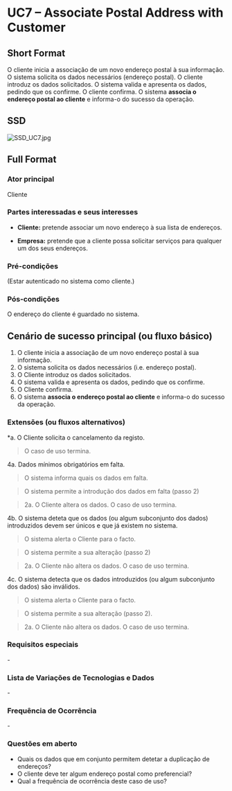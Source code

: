 ﻿UC7 – Associate Postal Address with Customer
==============================

## Short Format

O cliente inicia a associação de um novo endereço postal à sua informação. O sistema solicita os dados necessários (endereço postal). O cliente introduz os dados solicitados. O
sistema valida e apresenta os dados, pedindo que os confirme. O cliente
confirma. O sistema **associa o endereço postal ao cliente** e informa-o do sucesso da
operação.

## SSD


![SSD_UC7.jpg](SSD_UC7.jpg)

## Full Format

### Ator principal

Cliente

### Partes interessadas e seus interesses

-   **Cliente:** pretende associar um novo endereço à sua lista de endereços.

-   **Empresa:** pretende que a cliente possa solicitar serviços para qualquer
    um dos seus endereços.

### Pré-condições

(Estar autenticado no sistema como cliente.)

### Pós-condições

O endereço do cliente é guardado no sistema.

Cenário de sucesso principal (ou fluxo básico)
----------------------------------------------

1.  O cliente inicia a associação de um novo endereço postal à sua informação.
2.  O sistema solicita os dados necessários (i.e. endereço postal).
3.  O Cliente introduz os dados solicitados.
4.  O sistema valida e apresenta os dados, pedindo que os confirme.
5.  O Cliente confirma.
6.  O sistema **associa o endereço postal ao cliente** e informa-o do sucesso da
operação.
    

### Extensões (ou fluxos alternativos)

\*a. O Cliente solicita o cancelamento da registo.

>   O caso de uso termina.

4a. Dados mínimos obrigatórios em falta.

>   O sistema informa quais os dados em falta.

>   O sistema permite a introdução dos dados em falta (passo 2)

>   2a. O Cliente altera os dados. O caso de uso termina.

4b. O sistema deteta que os dados (ou algum subconjunto dos dados) introduzidos
devem ser únicos e que já existem no sistema.

>   O sistema alerta o Cliente para o facto.

>   O sistema permite a sua alteração (passo 2)

>   2a. O Cliente não altera os dados. O caso de uso termina.

4c. O sistema detecta que os dados introduzidos (ou algum subconjunto dos dados)
são inválidos.

>   O sistema alerta o Cliente para o facto.

>   O sistema permite a sua alteração (passo 2).

>   2a. O Cliente não altera os dados. O caso de uso termina.

### Requisitos especiais

\-

### Lista de Variações de Tecnologias e Dados

\-

### Frequência de Ocorrência

\-

### Questões em aberto

-   Quais os dados que em conjunto permitem detetar a duplicação de endereços?
-   O cliente deve ter algum endereço postal como preferencial?
-   Qual a frequência de ocorrência deste caso de uso?
